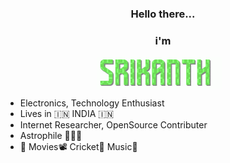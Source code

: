<div align="center">
  <h3><b>Hello there...</b></h3>
  </div>
<div align="center">
  <h3><b>i'm</b></h3>
  </div>
<p align="center">
  <img align="center" alt="Srikanth | Name" width="200px" src="https://github.com/imsrikanth/imsrikanth/blob/main/assets/icons/name.gif" />
</a> &nbsp;&nbsp;

- Electronics, Technology Enthusiast
- Lives in 🇮🇳 INDIA 🇮🇳
- Internet Researcher, OpenSource Contributer 
- Astrophile 🔭🌠🤩
- 🧡 Movies📽️ Cricket🏏 Music🎵


  
<!---
imsrikanth/imsrikanth is a ✨ special ✨ repository because its `README.md` (this file) appears on your GitHub profile.
You can click the Preview link to take a look at your changes.
--->
